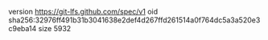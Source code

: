 version https://git-lfs.github.com/spec/v1
oid sha256:32976ff491b31b3041638e2def4d267ffd261514a0f764dc5a3a520e3c9eba14
size 5932
